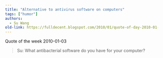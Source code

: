 ```yaml
---
title: "Alternative to antivirus software on computers"
tags: ["humor"]
authors:
  - Su Wang
old-link: https://fulldecent.blogspot.com/2010/01/quote-of-day-2010-01-03.html
---
```


Quote of the week 2010-01-03

> Su: What antibacterial software do you have for your computer?
